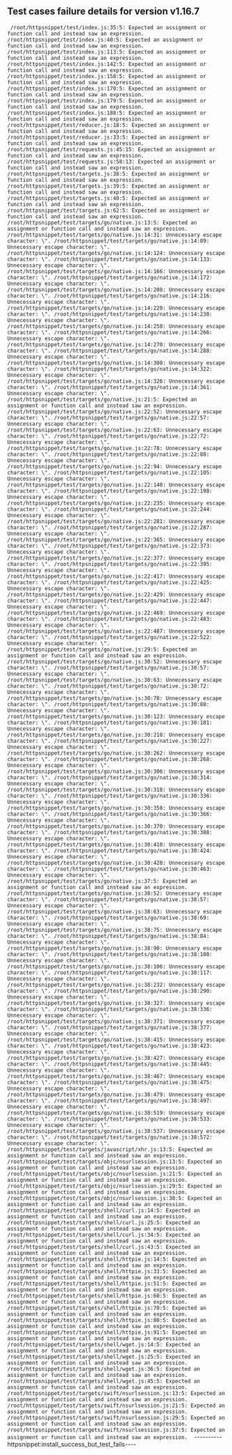 
 Test cases failure details for version v1.16.7
  -----
 ` ` ` /root/httpsnippet/test/index.js:35:5: Expected an assignment or function call and instead saw an expression.
  /root/httpsnippet/test/index.js:40:5: Expected an assignment or function call and instead saw an expression.
  /root/httpsnippet/test/index.js:113:5: Expected an assignment or function call and instead saw an expression.
  /root/httpsnippet/test/index.js:142:5: Expected an assignment or function call and instead saw an expression.
  /root/httpsnippet/test/index.js:158:5: Expected an assignment or function call and instead saw an expression.
  /root/httpsnippet/test/index.js:170:5: Expected an assignment or function call and instead saw an expression.
  /root/httpsnippet/test/index.js:179:5: Expected an assignment or function call and instead saw an expression.
  /root/httpsnippet/test/index.js:188:5: Expected an assignment or function call and instead saw an expression.
  /root/httpsnippet/test/reducer.js:18:5: Expected an assignment or function call and instead saw an expression.
  /root/httpsnippet/test/reducer.js:33:5: Expected an assignment or function call and instead saw an expression.
  /root/httpsnippet/test/requests.js:45:15: Expected an assignment or function call and instead saw an expression.
  /root/httpsnippet/test/requests.js:58:13: Expected an assignment or function call and instead saw an expression.
  /root/httpsnippet/test/targets.js:38:5: Expected an assignment or function call and instead saw an expression.
  /root/httpsnippet/test/targets.js:39:5: Expected an assignment or function call and instead saw an expression.
  /root/httpsnippet/test/targets.js:40:5: Expected an assignment or function call and instead saw an expression.
  /root/httpsnippet/test/targets.js:62:5: Expected an assignment or function call and instead saw an expression.
  /root/httpsnippet/test/targets/go/native.js:13:5: Expected an assignment or function call and instead saw an expression.
  /root/httpsnippet/test/targets/go/native.js:14:31: Unnecessary escape character: \".
  /root/httpsnippet/test/targets/go/native.js:14:89: Unnecessary escape character: \".
  /root/httpsnippet/test/targets/go/native.js:14:124: Unnecessary escape character: \".
  /root/httpsnippet/test/targets/go/native.js:14:133: Unnecessary escape character: \".
  /root/httpsnippet/test/targets/go/native.js:14:166: Unnecessary escape character: \".
  /root/httpsnippet/test/targets/go/native.js:14:172: Unnecessary escape character: \".
  /root/httpsnippet/test/targets/go/native.js:14:208: Unnecessary escape character: \".
  /root/httpsnippet/test/targets/go/native.js:14:216: Unnecessary escape character: \".
  /root/httpsnippet/test/targets/go/native.js:14:220: Unnecessary escape character: \".
  /root/httpsnippet/test/targets/go/native.js:14:238: Unnecessary escape character: \".
  /root/httpsnippet/test/targets/go/native.js:14:258: Unnecessary escape character: \".
  /root/httpsnippet/test/targets/go/native.js:14:266: Unnecessary escape character: \".
  /root/httpsnippet/test/targets/go/native.js:14:270: Unnecessary escape character: \".
  /root/httpsnippet/test/targets/go/native.js:14:288: Unnecessary escape character: \".
  /root/httpsnippet/test/targets/go/native.js:14:308: Unnecessary escape character: \".
  /root/httpsnippet/test/targets/go/native.js:14:322: Unnecessary escape character: \".
  /root/httpsnippet/test/targets/go/native.js:14:326: Unnecessary escape character: \".
  /root/httpsnippet/test/targets/go/native.js:14:361: Unnecessary escape character: \".
  /root/httpsnippet/test/targets/go/native.js:21:5: Expected an assignment or function call and instead saw an expression.
  /root/httpsnippet/test/targets/go/native.js:22:52: Unnecessary escape character: \".
  /root/httpsnippet/test/targets/go/native.js:22:57: Unnecessary escape character: \".
  /root/httpsnippet/test/targets/go/native.js:22:63: Unnecessary escape character: \".
  /root/httpsnippet/test/targets/go/native.js:22:72: Unnecessary escape character: \".
  /root/httpsnippet/test/targets/go/native.js:22:78: Unnecessary escape character: \".
  /root/httpsnippet/test/targets/go/native.js:22:88: Unnecessary escape character: \".
  /root/httpsnippet/test/targets/go/native.js:22:94: Unnecessary escape character: \".
  /root/httpsnippet/test/targets/go/native.js:22:105: Unnecessary escape character: \".
  /root/httpsnippet/test/targets/go/native.js:22:140: Unnecessary escape character: \".
  /root/httpsnippet/test/targets/go/native.js:22:198: Unnecessary escape character: \".
  /root/httpsnippet/test/targets/go/native.js:22:235: Unnecessary escape character: \".
  /root/httpsnippet/test/targets/go/native.js:22:244: Unnecessary escape character: \".
  /root/httpsnippet/test/targets/go/native.js:22:281: Unnecessary escape character: \".
  /root/httpsnippet/test/targets/go/native.js:22:287: Unnecessary escape character: \".
  /root/httpsnippet/test/targets/go/native.js:22:365: Unnecessary escape character: \".
  /root/httpsnippet/test/targets/go/native.js:22:373: Unnecessary escape character: \".
  /root/httpsnippet/test/targets/go/native.js:22:377: Unnecessary escape character: \".
  /root/httpsnippet/test/targets/go/native.js:22:395: Unnecessary escape character: \".
  /root/httpsnippet/test/targets/go/native.js:22:417: Unnecessary escape character: \".
  /root/httpsnippet/test/targets/go/native.js:22:425: Unnecessary escape character: \".
  /root/httpsnippet/test/targets/go/native.js:22:429: Unnecessary escape character: \".
  /root/httpsnippet/test/targets/go/native.js:22:447: Unnecessary escape character: \".
  /root/httpsnippet/test/targets/go/native.js:22:469: Unnecessary escape character: \".
  /root/httpsnippet/test/targets/go/native.js:22:483: Unnecessary escape character: \".
  /root/httpsnippet/test/targets/go/native.js:22:487: Unnecessary escape character: \".
  /root/httpsnippet/test/targets/go/native.js:22:522: Unnecessary escape character: \".
  /root/httpsnippet/test/targets/go/native.js:29:5: Expected an assignment or function call and instead saw an expression.
  /root/httpsnippet/test/targets/go/native.js:30:52: Unnecessary escape character: \".
  /root/httpsnippet/test/targets/go/native.js:30:57: Unnecessary escape character: \".
  /root/httpsnippet/test/targets/go/native.js:30:63: Unnecessary escape character: \".
  /root/httpsnippet/test/targets/go/native.js:30:72: Unnecessary escape character: \".
  /root/httpsnippet/test/targets/go/native.js:30:78: Unnecessary escape character: \".
  /root/httpsnippet/test/targets/go/native.js:30:88: Unnecessary escape character: \".
  /root/httpsnippet/test/targets/go/native.js:30:123: Unnecessary escape character: \".
  /root/httpsnippet/test/targets/go/native.js:30:181: Unnecessary escape character: \".
  /root/httpsnippet/test/targets/go/native.js:30:218: Unnecessary escape character: \".
  /root/httpsnippet/test/targets/go/native.js:30:227: Unnecessary escape character: \".
  /root/httpsnippet/test/targets/go/native.js:30:262: Unnecessary escape character: \".
  /root/httpsnippet/test/targets/go/native.js:30:268: Unnecessary escape character: \".
  /root/httpsnippet/test/targets/go/native.js:30:306: Unnecessary escape character: \".
  /root/httpsnippet/test/targets/go/native.js:30:314: Unnecessary escape character: \".
  /root/httpsnippet/test/targets/go/native.js:30:318: Unnecessary escape character: \".
  /root/httpsnippet/test/targets/go/native.js:30:336: Unnecessary escape character: \".
  /root/httpsnippet/test/targets/go/native.js:30:358: Unnecessary escape character: \".
  /root/httpsnippet/test/targets/go/native.js:30:366: Unnecessary escape character: \".
  /root/httpsnippet/test/targets/go/native.js:30:370: Unnecessary escape character: \".
  /root/httpsnippet/test/targets/go/native.js:30:388: Unnecessary escape character: \".
  /root/httpsnippet/test/targets/go/native.js:30:410: Unnecessary escape character: \".
  /root/httpsnippet/test/targets/go/native.js:30:424: Unnecessary escape character: \".
  /root/httpsnippet/test/targets/go/native.js:30:428: Unnecessary escape character: \".
  /root/httpsnippet/test/targets/go/native.js:30:463: Unnecessary escape character: \".
  /root/httpsnippet/test/targets/go/native.js:37:5: Expected an assignment or function call and instead saw an expression.
  /root/httpsnippet/test/targets/go/native.js:38:52: Unnecessary escape character: \".
  /root/httpsnippet/test/targets/go/native.js:38:57: Unnecessary escape character: \".
  /root/httpsnippet/test/targets/go/native.js:38:63: Unnecessary escape character: \".
  /root/httpsnippet/test/targets/go/native.js:38:69: Unnecessary escape character: \".
  /root/httpsnippet/test/targets/go/native.js:38:75: Unnecessary escape character: \".
  /root/httpsnippet/test/targets/go/native.js:38:84: Unnecessary escape character: \".
  /root/httpsnippet/test/targets/go/native.js:38:90: Unnecessary escape character: \".
  /root/httpsnippet/test/targets/go/native.js:38:100: Unnecessary escape character: \".
  /root/httpsnippet/test/targets/go/native.js:38:106: Unnecessary escape character: \".
  /root/httpsnippet/test/targets/go/native.js:38:117: Unnecessary escape character: \".
  /root/httpsnippet/test/targets/go/native.js:38:232: Unnecessary escape character: \".
  /root/httpsnippet/test/targets/go/native.js:38:290: Unnecessary escape character: \".
  /root/httpsnippet/test/targets/go/native.js:38:327: Unnecessary escape character: \".
  /root/httpsnippet/test/targets/go/native.js:38:336: Unnecessary escape character: \".
  /root/httpsnippet/test/targets/go/native.js:38:371: Unnecessary escape character: \".
  /root/httpsnippet/test/targets/go/native.js:38:377: Unnecessary escape character: \".
  /root/httpsnippet/test/targets/go/native.js:38:415: Unnecessary escape character: \".
  /root/httpsnippet/test/targets/go/native.js:38:423: Unnecessary escape character: \".
  /root/httpsnippet/test/targets/go/native.js:38:427: Unnecessary escape character: \".
  /root/httpsnippet/test/targets/go/native.js:38:445: Unnecessary escape character: \".
  /root/httpsnippet/test/targets/go/native.js:38:467: Unnecessary escape character: \".
  /root/httpsnippet/test/targets/go/native.js:38:475: Unnecessary escape character: \".
  /root/httpsnippet/test/targets/go/native.js:38:479: Unnecessary escape character: \".
  /root/httpsnippet/test/targets/go/native.js:38:497: Unnecessary escape character: \".
  /root/httpsnippet/test/targets/go/native.js:38:519: Unnecessary escape character: \".
  /root/httpsnippet/test/targets/go/native.js:38:533: Unnecessary escape character: \".
  /root/httpsnippet/test/targets/go/native.js:38:537: Unnecessary escape character: \".
  /root/httpsnippet/test/targets/go/native.js:38:572: Unnecessary escape character: \".
  /root/httpsnippet/test/targets/javascript/xhr.js:13:5: Expected an assignment or function call and instead saw an expression.
  /root/httpsnippet/test/targets/objc/nsurlsession.js:13:5: Expected an assignment or function call and instead saw an expression.
  /root/httpsnippet/test/targets/objc/nsurlsession.js:21:5: Expected an assignment or function call and instead saw an expression.
  /root/httpsnippet/test/targets/objc/nsurlsession.js:29:5: Expected an assignment or function call and instead saw an expression.
  /root/httpsnippet/test/targets/objc/nsurlsession.js:38:5: Expected an assignment or function call and instead saw an expression.
  /root/httpsnippet/test/targets/shell/curl.js:14:5: Expected an assignment or function call and instead saw an expression.
  /root/httpsnippet/test/targets/shell/curl.js:25:5: Expected an assignment or function call and instead saw an expression.
  /root/httpsnippet/test/targets/shell/curl.js:34:5: Expected an assignment or function call and instead saw an expression.
  /root/httpsnippet/test/targets/shell/curl.js:43:5: Expected an assignment or function call and instead saw an expression.
  /root/httpsnippet/test/targets/shell/httpie.js:14:5: Expected an assignment or function call and instead saw an expression.
  /root/httpsnippet/test/targets/shell/httpie.js:33:5: Expected an assignment or function call and instead saw an expression.
  /root/httpsnippet/test/targets/shell/httpie.js:51:5: Expected an assignment or function call and instead saw an expression.
  /root/httpsnippet/test/targets/shell/httpie.js:60:5: Expected an assignment or function call and instead saw an expression.
  /root/httpsnippet/test/targets/shell/httpie.js:70:5: Expected an assignment or function call and instead saw an expression.
  /root/httpsnippet/test/targets/shell/httpie.js:80:5: Expected an assignment or function call and instead saw an expression.
  /root/httpsnippet/test/targets/shell/httpie.js:91:5: Expected an assignment or function call and instead saw an expression.
  /root/httpsnippet/test/targets/shell/wget.js:14:5: Expected an assignment or function call and instead saw an expression.
  /root/httpsnippet/test/targets/shell/wget.js:25:5: Expected an assignment or function call and instead saw an expression.
  /root/httpsnippet/test/targets/shell/wget.js:36:5: Expected an assignment or function call and instead saw an expression.
  /root/httpsnippet/test/targets/shell/wget.js:45:5: Expected an assignment or function call and instead saw an expression.
  /root/httpsnippet/test/targets/swift/nsurlsession.js:13:5: Expected an assignment or function call and instead saw an expression.
  /root/httpsnippet/test/targets/swift/nsurlsession.js:21:5: Expected an assignment or function call and instead saw an expression.
  /root/httpsnippet/test/targets/swift/nsurlsession.js:29:5: Expected an assignment or function call and instead saw an expression.
  /root/httpsnippet/test/targets/swift/nsurlsession.js:37:5: Expected an assignment or function call and instead saw an expression.
  ` ` `
 ----------httpsnippet:install_success_but_test_fails---- 
